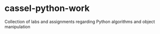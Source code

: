 # cassel-python-work
Collection of labs and assignments regarding Python algorithms and object manipulation
